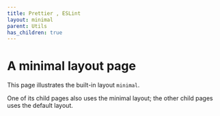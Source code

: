 ```yaml
---
title: Prettier , ESLint
layout: minimal
parent: Utils
has_children: true
---
```


# A minimal layout page

This page illustrates the built-in layout `minimal`.

One of its child pages also uses the minimal layout; the other child pages uses the default layout.
